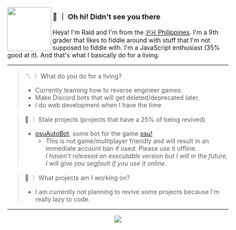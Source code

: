 <p>
  <img width="100" align='left' src="https://avatars.githubusercontent.com/u/56120267?&raw=true&v=4">
</p>
 
### 👋 ｜ Oh hi! Didn't see you there

Heya! I'm Rald and I'm from the [🇵🇭 Philippines](https://www.google.com/maps/place/Philippines/).  I'm a 9th grader that likes to fiddle around with stuff that I'm not supposed to fiddle with. I'm a JavaScript enthusiast (35% good at it). And that's what I basically do for a living.

---

> 〽️  ｜  What do you do for a living?
> - Currently learning how to reverse engineer games.
> - Make Discord bots that will get deleted/deprecated later.
> - I do web development when I have the time

> 🥀  ｜  Stale projects (projects that have a 25% of being revived)
> - [osuAutoBot](https://github.com/sigmatuse4/osuAutoBot), some bot for the game [osu!](https://osu.ppy.sh)
>   - This is not game/multiplayer friendly and will result in an immediate account ban if used. Please use it offline. \
>   _I haven't released an executable version but I will in the future, I will give you segfault if you use it online._

> 🌱  ｜  What projects am I working on?
> - I am currently not planning to revive some projects because I'm really lazy to code. 

---

<div align="center">
  <img align="center" src="https://github-readme-stats.vercel.app/api/top-langs/?username=sigmatuse4&hide_langs_below=1&theme=default&line_height=27&layout=compact" />
</div>
